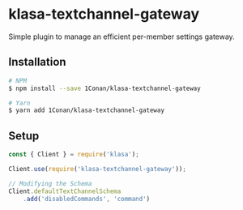 # klasa-textchannel-gateway

Simple plugin to manage an efficient per-member settings gateway.

## Installation

```bash
# NPM
$ npm install --save 1Conan/klasa-textchannel-gateway

# Yarn
$ yarn add 1Conan/klasa-textchannel-gateway
```

## Setup

```js
const { Client } = require('klasa');

Client.use(require('klasa-textchannel-gateway'));

// Modifying the Schema
Client.defaultTextChannelSchema
    .add('disabledCommands', 'command')
```
